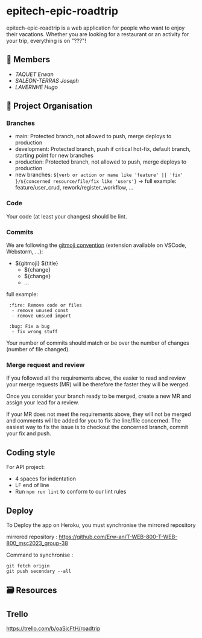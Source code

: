 # epitech-epic-roadtrip

epitech-epic-roadtrip is a web application for people who want to enjoy their vacations. 
Whether you are looking for a restaurant or an activity for your trip, everything is on "???"!

## 👥 Members

- _TAQUET Erwan_
- _SALEON-TERRAS Joseph_
- _LAVERNHE Hugo_

## 🧱 Project Organisation

### Branches

- main: Protected branch, not allowed to push, merge deploys to production
- development: Protected branch, push if critical hot-fix, default branch, starting point for new branches
- production: Protected branch, not allowed to push, merge deploys to production
- new branches: `${verb or action or name like 'feature' || 'fix' }/${concerned resource/file/fix like 'users'}` -> full example: feature/user_crud, rework/register_workflow, ...

### Code

Your code (at least your changes) should be lint.

### Commits

We are following the [gitmoji convention](https://gitmoji.dev/) (extension available on VSCode, Webstorm, ...):

- ${gitmoji} ${title}
  - ${change}
  - ${change}
  - ...

full example:

     :fire: Remove code or files
      - remove unused const
      - remove unsued import

     :bug: Fix a bug
      - fix wrong stuff

Your number of commits should match or be over the number of changes (number of file changed).

### Merge request and review

If you followed all the requirements above, the easier to read and review your merge requests (MR) will be therefore the faster they will be werged.

Once you consider your branch ready to be merged, create a new MR and assign your lead for a review.

If your MR does not meet the requirements above, they will not be merged and comments will be added for you to fix the line/file concerned. The easiest way to fix the issue is to checkout the concerned branch, commit your fix and push.

## Coding style

For API project:

- 4 spaces for indentation
- LF end of line
- Run `npm run lint` to conform to our lint rules

## Deploy 

To Deploy the app on  Heroku, you must synchronise the  mirrored repository

mirrored repository : https://github.com/Erw-an/T-WEB-800-T-WEB-800_msc2023_group-38

Command to synchronise :
  ```
  git fetch origin
  git push secondary --all
  ```

## 🗃️ Resources

## Trello
https://trello.com/b/oaSjcFtH/roadtrip
